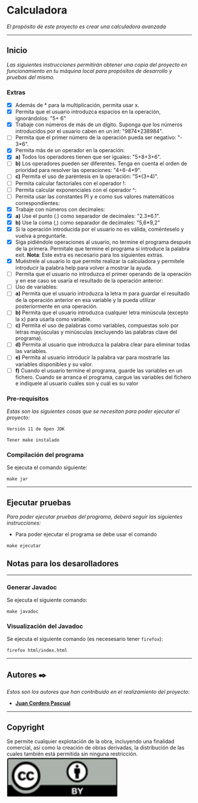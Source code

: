 # Calculadora

_El propósito de este proyecto es crear una calculadora avanzada_

---
## Inicio

_Las siguientes instrucciones permitirán obtener una copia del proyecto en funcionamiento en tu máquina local para propósitos de desarrollo y pruebas del mismo._

### Extras

- [x] Además de * para la multiplicación, permita usar x.
- [x] Permita que el usuario introduzca espacios en la operación,
  ignorándolos: "5+ 6"
- [x] Trabaje con números de más de un dígito. Suponga que los números
  introducidos por el usuario caben en un int: "9874*238984".
- [ ] Permita que el primer número de la operación pueda ser negativo: "-
  3*6".
- [x] Permita más de un operador en la operación:
- [x] **a)** Todos los operadores tienen que ser iguales: "5+8+3+6".
- [ ] **b)** Los operadores pueden ser diferentes. Tenga en cuenta el orden de
  prioridad para resolver las operaciones: "4+6-4*9".
- [ ] **c)** Permita el uso de paréntesis en la operación: "5*(3+4)".
- [ ] Permita calcular factoriales con el operador !:
- [ ] Permita calcular exponenciales con el operador ^:
- [ ] Permita usar las constantes PI y e como sus valores matemáticos
  correspondientes:
- [x] Trabaje con números con decimales:
- [x] **a)** Use el punto (.) como separador de decimales: "2.3*6.1".
- [x] **b)** Use la coma (,) como separador de decimales: "5,6*9,2"
- [x] Si la operación introducida por el usuario no es válida, coménteselo y
  vuelva a preguntarle.
- [x] Siga pidiéndole operaciones al usuario, no termine el programa después
  de la primera. Permítale que termine el programa si introduce la palabra exit.
  **Nota**: Este extra es necesario para los siguientes extras.
- [x] Muéstrele al usuario lo que permite realizar la calculadora y permítele
  introducir la palabra help para volver a mostrar la ayuda.
- [ ] Permita que el usuario no introduzca el primer operando de la
  operación y en ese caso se usaría el resultado de la operación anterior:
- [ ] Uso de variables:
- [ ] **a)** Permita que el usuario introduzca la letra m para guardar el resultado
  de la operación anterior en esa variable y la pueda utilizar
  posteriormente en una operación.
- [ ] **b)** Permita que el usuario introduzca cualquier letra minúscula (excepto la
  x) para usarla como variable.
- [ ] **c)** Permita el uso de palabras como variables, compuestas solo por letras
  mayúsculas y minúsculas (excluyendo las palabras clave del programa).
- [ ] **d)** Permita al usuario que introduzca la palabra clear para eliminar todas
  las variables.
- [ ] **e)** Permita al usuario introducir la palabra var para mostrarle las variables
  disponibles y su valor.
- [ ] **f)** Cuando el usuario termine el programa, guarde las variables en un
  fichero. Cuando se arranca el programa, cargue las variables del fichero
  e indíquele al usuario cuáles son y cuál es su valor

### Pre-requisitos

_Estas son las siguientes cosas que se necesitan para poder ejecutar el proyecto:_

```
Versión 11 de Open JDK
```
```
Tener make instalado
```

### Compilación del programa

Se ejecuta el comando siguiente:

```
make jar 
```
---
## Ejecutar pruebas

_Para poder ejecutar pruebas del programa, deberá seguir las siguientes instrucciones:_

-   Para poder ejecutar el programa se debe usar el comando
```
make ejecutar
```

## Notas para los desarolladores

---

### Generar Javadoc
Se ejecuta el siguiente comando:
```
make javadoc
```

### Visualización del Javadoc
Se ejecuta el siguiente comando (es necesesario tener `firefox`):
```
firefox html/index.html
```

---
## Autores ✒️

_Estos son los autores que han contribuido en el realizamiento del proyecto:_

* **[Juan Cordero Pascual](https://github.com/Jcorderop02)**


---
## Copyright
Se permite cualquier explotación de la obra, incluyendo una
finalidad comercial, así como la creación de obras derivadas, la distribución de las cuales también está permitida sin ninguna restricción.
![Copyright.png](Copyright.png)

